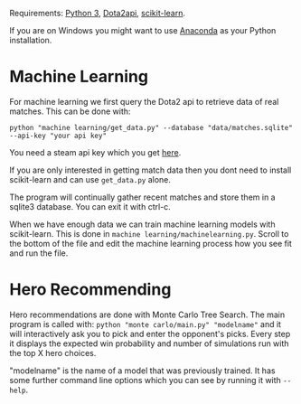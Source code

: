 Requirements:
[Python 3](https://www.python.org/downloads/), [Dota2api](https://dota2api.readthedocs.io/en/latest/installation.html), [scikit-learn](http://scikit-learn.org/stable/install.html).

If you are on Windows you might want to use [Anaconda](https://www.continuum.io/downloads) as your Python installation.

# Machine Learning
For machine learning we first query the Dota2 api to retrieve data of real matches. This can be done with:

```python "machine learning/get_data.py" --database "data/matches.sqlite" --api-key "your api key"```

You need a steam api key which you get [here](https://steamcommunity.com/dev/apikey).

If you are only interested in getting match data then you dont need to install scikit-learn and can use `get_data.py` alone.

The program will continually gather recent matches and store them in a sqlite3 database. You can exit it with ctrl-c.

When we have enough data we can train machine learning models with scikit-learn. This is done in `machine learning/machinelearning.py`. Scroll to the bottom of the file and edit the machine learning process how you see fit and run the file.

# Hero Recommending
Hero recommendations are done with Monte Carlo Tree Search. The main program is called with:
```python "monte carlo/main.py" "modelname"```
and it will interactively ask you to pick and enter the opponent's picks. Every step it displays the expected win probability and number of simulations run with the top X hero choices.

"modelname" is the name of a model that was previously trained.
It has some further command line options which you can see by running it with `--help`.
